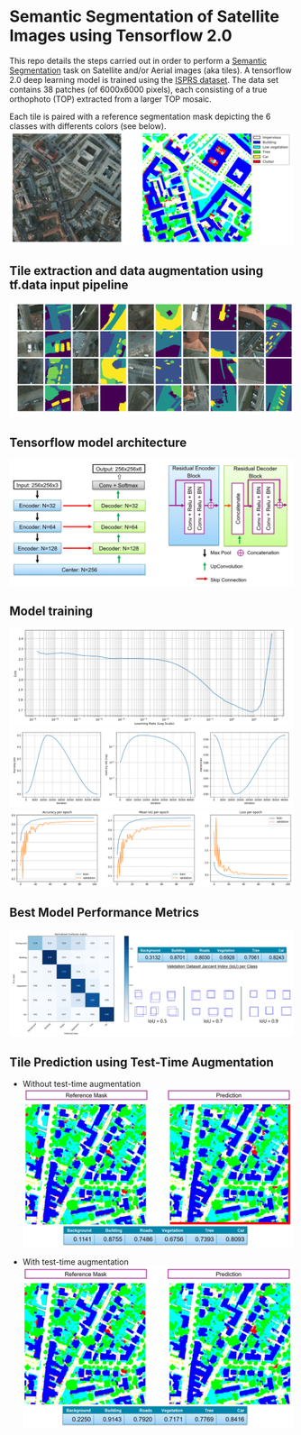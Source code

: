 # Semantic Segmentation of Satellite Images using Tensorflow 2.0
This repo details the steps carried out in order to perform a [Semantic Segmentation](https://nanonets.com/blog/semantic-image-segmentation-2020/) task on Satellite and/or Aerial images (aka tiles). A tensorflow 2.0 deep learning model is trained using the [ISPRS dataset](https://www2.isprs.org/commissions/comm2/wg4/benchmark/2d-sem-label-potsdam/). The data set contains 38 patches (of 6000x6000 pixels), each consisting of a true orthophoto (TOP) extracted from a larger TOP mosaic. 

Each tile is paired with a reference segmentation mask depicting the 6 classes with differents colors (see below).
![example](/images/isprs-example-tile-mask.JPG)

## Tile extraction and data augmentation using tf.data input pipeline
![example](/images/tile-patching.png)
## Tensorflow model architecture
![example](/images/model-arch.JPG)
## Model training
![example](/images/learning-rate-finder.JPG)
![example](/images/one-cycle-training-policy.JPG)
![example](/images/trainin-metrics.png)
## Best Model Performance Metrics
![example](/images/validation-ds-metrics.JPG)
## Tile Prediction using Test-Time Augmentation
- Without test-time augmentation
![example](/images/tile-pred-no-tsa.JPG)

- With test-time augmentation
![example](/images/tile-pred-with-tsa.JPG)
